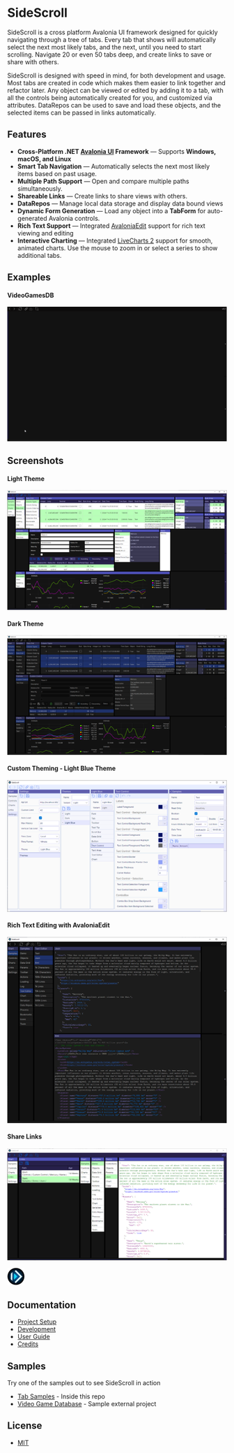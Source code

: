 # SideScroll

SideScroll is a cross platform Avalonia UI framework designed for quickly navigating through a tree of tabs. Every tab that shows will automatically select the next most likely tabs, and the next, until you need to start scrolling. Navigate 20 or even 50 tabs deep, and create links to save or share with others.

SideScroll is designed with speed in mind, for both development and usage. Most tabs are created in code which makes them easier to link together and refactor later. Any object can be viewed or edited by adding it to a tab, with all the controls being automatically created for you, and customized via attributes. DataRepos can be used to save and load these objects, and the selected items can be passed in links automatically.

## Features

- **Cross-Platform .NET [Avalonia UI](https://github.com/AvaloniaUI/Avalonia) Framework** — Supports **Windows, macOS, and Linux** 
- **Smart Tab Navigation** — Automatically selects the next most likely items based on past usage.
- **Multiple Path Support** — Open and compare multiple paths simultaneously.
- **Shareable Links** — Create links to share views with others.
- **DataRepos** — Manage local data storage and display data bound views
- **Dynamic Form Generation** — Load any object into a **TabForm** for auto-generated Avalonia controls.
- **Rich Text Support** — Integrated [AvaloniaEdit](https://github.com/AvaloniaUI/AvaloniaEdit) support for rich text viewing and editing
- **Interactive Charting** — Integrated [LiveCharts 2](https://github.com/beto-rodriguez/LiveCharts2) support for smooth, animated charts. Use the mouse to zoom in or select a series to show additional tabs.

## Examples

#### VideoGamesDB

![VideoGamesDB](Images/Animations/SideScroll-VideoGamesDB.gif)

## Screenshots

#### Light Theme

![Light Theme](Images/Screenshots/ColumnTypes_CustomControl_Charts_Light.png)

#### Dark Theme

![Dark Theme](Images/Screenshots/ColumnTypes_CustomControl_Charts_Dark.png)

#### Custom Theming - Light Blue Theme

![Light Blue Theme](Images/Screenshots/LightBlueTheme.png)

#### Rich Text Editing with AvaloniaEdit

![Rich Text Editing](Images/Screenshots/TextEditorJsonAndXml.png)

#### Share Links

![Links](Images/Screenshots/Links.png)

![Logo](Images/Logo/png/SideScroll_40.png)

## Documentation

* [Project Setup](Docs/Dev/ProjectSetup.md)
* [Development](Docs/Dev/Development.md)
* [User Guide](Docs/UserGuide.md)
* [Credits](Docs/Credits.md)

## Samples

Try one of the samples out to see SideScroll in action
* [Tab Samples](/Libraries/SideScroll.Avalonia.Samples/MainWindow.cs) - Inside this repo
* [Video Game Database](https://github.com/SideScrollUI/VideoGamesDB) - Sample external project

## License

* [MIT](LICENSE)